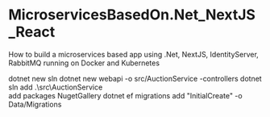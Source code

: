 # MicroservicesBasedOn.Net_NextJS_React

How to build a microservices based app using .Net, NextJS, IdentityServer, RabbitMQ running on Docker and Kubernetes

dotnet new sln
dotnet new webapi -o src/AuctionService -controllers
dotnet sln add .\src\AuctionService\
add packages NugetGallery
dotnet ef migrations add "InitialCreate" -o Data/Migrations

